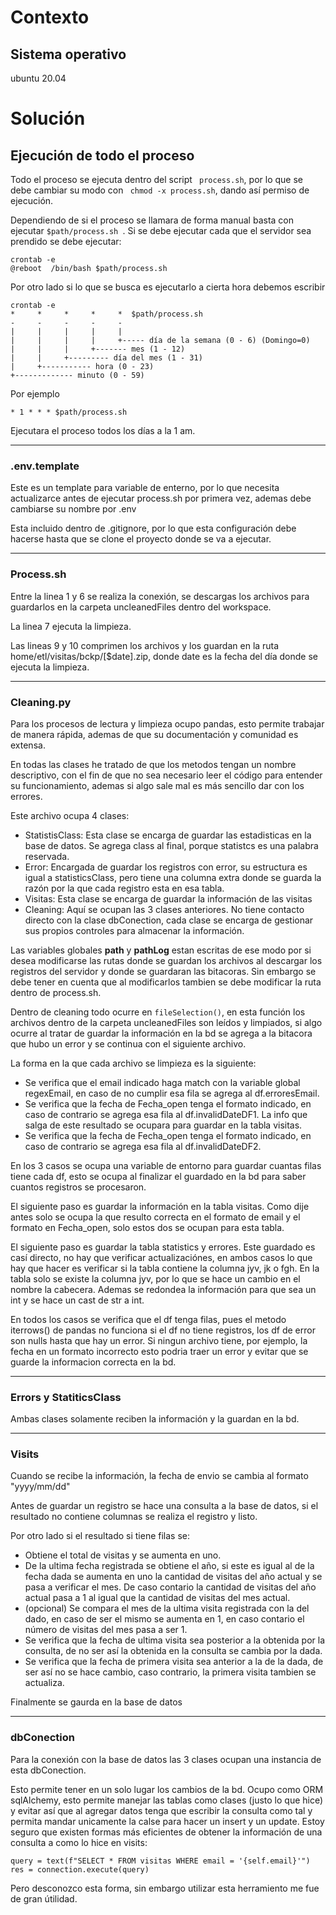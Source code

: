 # Contexto 

## Sistema operativo
ubuntu 20.04

# Solución 
## Ejecución de todo el proceso
Todo el proceso se ejecuta dentro del script ``` process.sh```, por lo que se debe cambiar su modo con ``` chmod -x process.sh```, dando así permiso de ejecución. 

Dependiendo de si el proceso se llamara de forma manual basta con ejecutar ``` $path/process.sh  ```. Si se debe ejecutar cada que el servidor sea prendido se debe ejecutar: 
``` 
crontab -e
@reboot  /bin/bash $path/process.sh
```
Por otro lado si lo que se busca es ejecutarlo a cierta hora debemos escribir 
```
crontab -e 
*     *     *     *     *  $path/process.sh
-     -     -     -     -
|     |     |     |     |
|     |     |     |     +----- día de la semana (0 - 6) (Domingo=0)
|     |     |     +------- mes (1 - 12)
|     |     +--------- día del mes (1 - 31)
|     +----------- hora (0 - 23)
+------------- minuto (0 - 59)

```
Por ejemplo 
```
* 1 * * * $path/process.sh
```
Ejecutara el proceso todos los días a la 1 am.

---

### .env.template
Este es un template para variable de enterno, por lo que necesita actualizarce antes de ejecutar process.sh por primera vez, ademas debe cambiarse su nombre por .env

Esta incluido dentro de .gitignore, por lo que esta configuración debe hacerse hasta que se clone el proyecto donde se va a ejecutar.

---

### Process.sh
Entre la linea 1 y 6 se realiza la conexión, se descargas los archivos para guardarlos en la carpeta uncleanedFiles dentro del workspace. 

La linea 7 ejecuta la limpieza.

Las lineas 9 y 10 comprimen los archivos y los guardan en la ruta home/etl/visitas/bckp/[$date].zip, donde date es la fecha del día donde se ejecuta la limpieza. 

---

### Cleaning.py

Para los procesos de lectura y limpieza ocupo pandas, esto permite trabajar de manera rápida, ademas de que su documentación y comunidad es extensa.

En todas las clases he tratado de que los metodos tengan un nombre descriptivo, con el fin de que no sea necesario leer el código para entender su funcionamiento, ademas si algo sale mal es más sencillo dar con los errores. 

Este archivo ocupa 4 clases:
- StatistisClass: Esta clase se encarga de guardar las estadisticas en la base de datos. Se agrega class al final, porque statistcs es una palabra reservada.
- Error: Encargada de guardar los registros con error, su estructura es igual a statisticsClass, pero tiene una columna extra donde se guarda la razón por la que cada registro esta en esa tabla. 
- Visitas: Esta clase se encarga de guardar la información de las visitas
- Cleaning: Aquí se ocupan las 3 clases anteriores. No tiene contacto directo con la clase dbConection, cada clase se encarga de gestionar sus propios controles para almacenar la información. 

Las variables globales **path** y **pathLog** estan escritas de ese modo por si desea modificarse las rutas donde se guardan los archivos al descargar los registros del servidor y donde se guardaran las bitacoras. Sin embargo se debe tener en cuenta que al modificarlos tambien se debe modificar la ruta dentro de process.sh. 

Dentro de cleaning todo ocurre en ```fileSelection()```, en esta función los archivos dentro de la carpeta uncleanedFiles son leídos y limpiados, si algo ocurre al tratar de guardar la información en la bd se agrega a la bitacora que hubo un error y se continua con el siguiente archivo.

La forma en la que cada archivo se limpieza es la siguiente: 

* Se verifica que el email indicado haga match con la variable global regexEmail, en caso de no cumplir esa fila se agrega al df.erroresEmail. 
* Se verifica que la fecha de Fecha_open tenga el formato indicado, en caso de contrario se agrega esa fila al df.invalidDateDF1. La info que salga de este resultado se ocupara para guardar en la tabla visitas.
* Se verifica que la fecha de Fecha_open tenga el formato indicado, en caso de contrario se agrega esa fila al df.invalidDateDF2.

En los 3 casos se ocupa una variable de entorno para guardar cuantas filas tiene cada df, esto se ocupa al finalizar el guardado en la bd para saber cuantos registros se procesaron.

El siguiente paso es guardar la información en la tabla visitas. Como dije antes solo se ocupa la que resulto correcta en el formato de email y el formato en Fecha_open, solo estos dos se ocupan para esta tabla.

El siguiente paso es guardar la tabla statistics y errores. 
Este guardado es casí directo, no hay que verificar actualizaciónes, en ambos casos lo que hay que hacer es verificar si la tabla contiene la columna jyv, jk o fgh. En la tabla solo se existe la columna jyv, por lo que se hace un cambio en el nombre la cabecera. Ademas se redondea la información para que sea un int y se hace un cast de str a int. 

En todos los casos se verifica que el df tenga filas, pues el metodo iterrows() de pandas no funciona si el df no tiene registros, los df de error son nulls hasta que hay un error. Si ningun archivo tiene, por ejemplo, la fecha en un formato incorrecto esto podria traer un error y evitar que se guarde la informacion correcta en la bd. 

---

### Errors y StatiticsClass

Ambas clases solamente reciben la información y la guardan en la bd. 

---

### Visits 

Cuando se recibe la información, la fecha de envio se cambia al formato "yyyy/mm/dd"

Antes de guardar un registro se hace una consulta a la base de datos, si el resultado no contiene columnas se realiza el registro y listo.

Por otro lado si el resultado si tiene filas se: 
 * Obtiene el total de visitas y se aumenta en uno. 
 * De la ultima fecha registrada se obtiene el año, si este es igual al de la fecha dada se aumenta en uno la cantidad de visitas del año actual y se pasa a verificar el mes. De caso contario la cantidad de visitas del año actual pasa a 1 al igual que la cantidad de visitas del mes actual.
 * (opcional) Se compara el mes de la ultima visita registrada con la del dado, en caso de ser el mismo se aumenta en 1, en caso contario el número de visitas del mes pasa a ser 1. 
 * Se verifica que la fecha de ultima visita sea posterior a la obtenida por la consulta, de no ser así la obtenida en la consulta se cambia por la dada.
 * Se verifica que la fecha de primera visita sea anterior a la de la dada, de ser así no se hace cambio, caso contrario, la primera visita tambien se actualiza.

Finalmente se gaurda en la base de datos

---
### dbConection

Para la conexión con la base de datos las 3 clases ocupan una instancia de esta dbConection. 

Esto permite tener en un solo lugar los cambios de la bd. Ocupo como ORM sqlAlchemy, esto permite manejar las tablas como clases (justo lo que hice) y evitar así que al agregar datos tenga que escribir la consulta como tal y permita mandar unicamente la calse para hacer un insert y un update. Estoy seguro que existen formas más eficientes de obtener la información de una consulta a como lo hice en visits: 

```
query = text(f"SELECT * FROM visitas WHERE email = '{self.email}'")
res = connection.execute(query)
```

Pero desconozco esta forma, sin embargo utilizar esta herramiento me fue de gran útilidad. 
